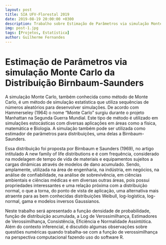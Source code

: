 ```yaml
---
layout: post
title: SIA UFV-Florestal 2019
date: 2019-08-19 20:00:00 +0300
description: Trabalho sobre Estimação de Parâmetros via simulação Monte Carlo da Distribuição Birnbaum-Saunders
img: post-1.jpg
tags: [Projetos, Estatística]
author: Guilherme Fernandes
---
```

<h1>Estimação de Parâmetros via simulação Monte Carlo da Distribuição Birnbaum-Saunders</h1>

<p>A simulação Monte Carlo, também conhecida como método de Monte Carlo, é um método de simulação estatística que utiliza sequências de números aleatórios para desenvolver simulações. De acordo com Hammerseley (1964) o nome “Monte Carlo” surgiu durante o projeto Manhattan na Segunda Guerra Mundial. Este tipo de método é utilizado em simulações estocásticas com diversas aplicações em áreas como a física, matemática e Biologia. A simulação também pode ser utilizada como estimador de parâmetros para distribuições, uma delas a Birnbaum-Saunders.</p>
<p>Essa distribuição foi proposta por Birnbaum e Saunders (1969), no artigo intitulado A new family of life distributions e é com frequência, considerado na modelagem de tempo de vida de materiais e equipamentos sujeitos a cargas dinâmicas através de modelos de dano acumulado. Sendo, amplamente, utilizada na área de engenharia, na indústria, em negócios, na análise de confiabilidade, na análise de sobrevivência, em ciências ambientais e ciências médicas e em diversas outras áreas, pois possui propriedades interessantes e uma relação próxima com a distribuição normal, o que a torna, do ponto de vista de aplicação, uma alternativa mais atraente para as bem conhecidas distribuições Weibull, log-logística, log-normal, gama e modelos inversos Gaussianos.</p>
<p>Neste trabalho será apresentado a função densidade de probabilidade, função de distribuição acumulada, a Log de Verossimilhança, Estimadores de Verossimilhança, Consistência, Eficiência e Normalidade Assintótica. Além do contexto inferencial, é discutido algumas observações sobre questões numéricas quando trabalha-se com a função de verossimilhança na perspectiva computacional fazendo uso do software R.<p>

